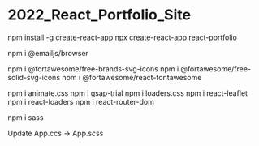 # 2022_React_Portfolio_Site
npm install -g create-react-app
npx create-react-app react-portfolio

npm i @emailjs/browser

npm i @fortawesome/free-brands-svg-icons
npm i @fortawesome/free-solid-svg-icons
npm i @fortawesome/react-fontawesome

npm i animate.css
npm i gsap-trial
npm i loaders.css
npm i react-leaflet
npm i react-loaders
npm i react-router-dom

npm i sass

Update App.ccs -> App.scss
